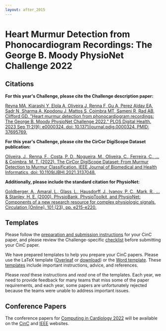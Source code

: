 ```yaml
---
layout: after_2015
---
```


# Heart Murmur Detection from Phonocardiogram Recordings: The George B. Moody PhysioNet Challenge 2022

## Citations

__For this year's Challenge, please cite the Challenge description paper:__


[Reyna MA, Kiarashi Y, Elola A, Oliveira J, Renna F, Gu A, Perez Alday EA, Sadr N, Sharma A, Kpodonu J, Mattos S, Coimbra MT, Sameni R, Rad AB, Clifford GD. "Heart murmur detection from phonocardiogram recordings: The George B. Moody PhysioNet Challenge 2022." PLOS Digital Health. 2023 Sep 11;2(9): e0000324. doi: 10.1371/journal.pdig.0000324. PMID: 37695769.](https://journals.plos.org/digitalhealth/article?id=10.1371/journal.pdig.0000324)

__For this year's Challenge, please cite the CirCor DigiScope Dataset publication:__

[Oliveira, J., Renna, F., Costa, P. D., Nogueira, M., Oliveira, C., Ferreira, C., ... & Coimbra, M. T. (2022). The CirCor DigiScope Dataset: From Murmur Detection to Murmur Classification. IEEE Journal of Biomedical and Health Informatics, doi: 10.1109/JBHI.2021.3137048.](https://ieeexplore.ieee.org/document/9658215)

__Additionally, please include the standard citation for PhysioNet:__

[Goldberger, A., Amaral, L., Glass, L., Hausdorff, J., Ivanov, P. C., Mark, R., ... & Stanley, H. E. (2000). PhysioBank, PhysioToolkit, and PhysioNet: Components of a new research resource for complex physiologic signals. Circulation [Online]. 101 (23), pp. e215-e220.](https://www.ahajournals.org/doi/full/10.1161/01.CIR.101.23.e215)

## Templates

Please follow the [preparation and submission instructions](https://www.cinc.org/instructions-for-preparing-and-submitting-full-papers/) for your CinC paper, and please review the Challenge-specific [checklist](cinc_paper_checklist.pdf) before submitting your CinC paper.

We have prepared templates to help you prepare your CinC papers. Please use the LaTeX template ([Overleaf](https://www.overleaf.com/read/hcrttswmgkmt
) or [download](cinc_template.zip)) or the [Word template](cinc_template.docx). These [templates](cinc_template.pdf) include important instructions, advice, and references.

Please *read* these instructions and *read* one of the templates. Each year, we need to provide feedback for many teams that miss some of the paper requirements, and each year, some papers are unfortunately rejected because the teams were unable to address important issues.

## Conference Papers

The conference papers for [Computing in Cardiology 2022](https://www.cinc2022.org/) will be available on the [CinC](https://www.cinc.org/cinc-papers-on-line/) and [IEEE](https://ieeexplore.ieee.org/xpl/conhome/1000157/all-proceedings) websites.
